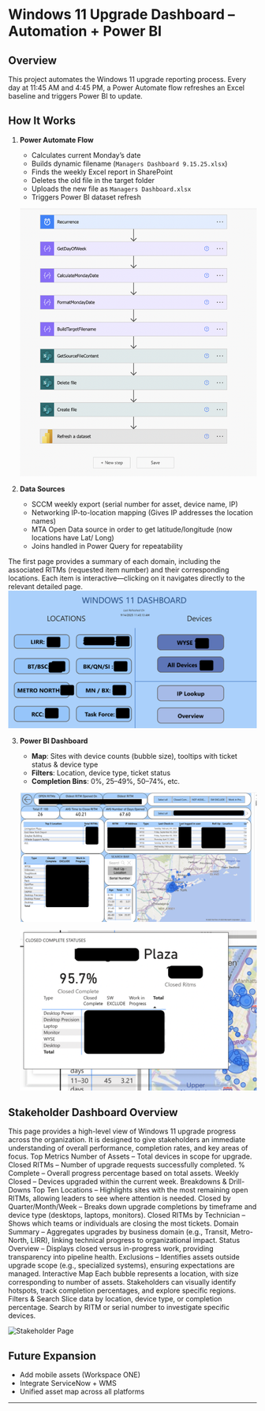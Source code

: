 # Windows 11 Upgrade Dashboard – Automation + Power BI

## Overview
This project automates the Windows 11 upgrade reporting process.
Every day at 11:45 AM and 4:45 PM, a Power Automate flow refreshes an Excel baseline and triggers Power BI to update.

## How It Works
1. **Power Automate Flow**  
   - Calculates current Monday’s date  
   - Builds dynamic filename (`Managers Dashboard 9.15.25.xlsx`)  
   - Finds the weekly Excel report in SharePoint  
   - Deletes the old file in the target folder  
   - Uploads the new file as `Managers Dashboard.xlsx`  
   - Triggers Power BI dataset refresh  

   ![Flow Screenshot](https://github.com/Avimaslow/Windows11Dashboard/blob/main/screenshots/PowerAutomateWin11.png)

2. **Data Sources**
   - SCCM weekly export (serial number for asset, device name, IP)
   - Networking IP-to-location mapping (Gives IP addresses the location names)
   - MTA Open Data source in order to get latitude/longitude (now locations have Lat/ Long)
   - Joins handled in Power Query for repeatability

The first page provides a summary of each domain, including the associated RITMs (requested item number) and their corresponding locations. Each item is interactive—clicking on it navigates directly to the relevant detailed page.
   ![Data Merge Screenshot](https://github.com/Avimaslow/Windows11Dashboard/blob/main/screenshots/SummaryPage.png)

3. **Power BI Dashboard**
   - **Map**: Sites with device counts (bubble size), tooltips with ticket status & device type  
   - **Filters**: Location, device type, ticket status  
   - **Completion Bins**: 0%, 25–49%, 50–74%, etc.  

   ![Dashboard Map Screenshot](https://github.com/Avimaslow/Windows11Dashboard/blob/main/screenshots/Win11Dashboard%20Main%20Page.png)


   ![Dashboard Map Percentage for Each Location](https://github.com/Avimaslow/Windows11Dashboard/blob/main/screenshots/PercentageCompleteEachLocation.png)

## Stakeholder Dashboard Overview
This page provides a high-level view of Windows 11 upgrade progress across the organization. It is designed to give stakeholders an immediate understanding of overall performance, completion rates, and key areas of focus.
Top Metrics
Number of Assets – Total devices in scope for upgrade.
Closed RITMs – Number of upgrade requests successfully completed.
% Complete – Overall progress percentage based on total assets.
Weekly Closed – Devices upgraded within the current week.
Breakdowns & Drill-Downs
Top Ten Locations – Highlights sites with the most remaining open RITMs, allowing leaders to see where attention is needed.
Closed by Quarter/Month/Week – Breaks down upgrade completions by timeframe and device type (desktops, laptops, monitors).
Closed RITMs by Technician – Shows which teams or individuals are closing the most tickets.
Domain Summary – Aggregates upgrades by business domain (e.g., Transit, Metro-North, LIRR), linking technical progress to organizational impact.
Status Overview – Displays closed versus in-progress work, providing transparency into pipeline health.
Exclusions – Identifies assets outside upgrade scope (e.g., specialized systems), ensuring expectations are managed.
Interactive Map
Each bubble represents a location, with size corresponding to number of assets.
Stakeholders can visually identify hotspots, track completion percentages, and explore specific regions.
Filters & Search
Slice data by location, device type, or completion percentage.
Search by RITM or serial number to investigate specific devices.

 ![Stakeholder Page](https://github.com/Avimaslow/Windows11Dashboard/blob/main/screenshots/StakeholdersPage1.png)



## Future Expansion
- Add mobile assets (Workspace ONE)
- Integrate ServiceNow + WMS
- Unified asset map across all platforms

---



